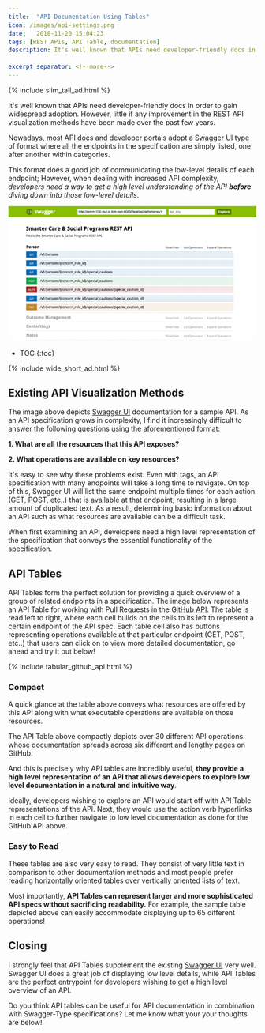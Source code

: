 ```yaml
--- 
title:  "API Documentation Using Tables"
icon: /images/api-settings.png
date:   2018-11-20 15:04:23
tags: [REST APIs, API Table, documentation]
description: It's well known that APIs need developer-friendly docs in order to gain widespread adoption. However, little if any improvement in the REST API visualization methods have been made over the past few years. Nowadays, most API docs and developer portals adopt a Swagger UI type of format where all the endpoints in the specification are simply listed, one after another within categories. This format does a good job of communicating the low-level details of each endpoint; However, when dealing with increased API complexity, developers need a way to get a high level understanding of the API **before** diving down into those low-level details.

excerpt_separator: <!--more-->
---
```

{% include slim_tall_ad.html %}

It's well known that APIs need developer-friendly docs in order to gain widespread adoption. However, little if any improvement in the REST API visualization methods have been made over the past few years. 

Nowadays, most API docs and developer portals adopt a [Swagger UI](http://petstore.swagger.io/) type of format where all the endpoints in the specification are simply listed, one after another within categories. 

This format does a good job of communicating the low-level details of each endpoint; However, when dealing with increased API complexity, *developers need a way to get a high level understanding of the API **before** diving down into those low-level details*.
<!--more--> 

![swagger example](/images/petstorev2.png)

* TOC
{:toc}


{% include wide_short_ad.html %}

## Existing API Visualization Methods

The image above depicts [Swagger UI](http://petstore.swagger.io/) documentation for a sample API. As an API specification grows in complexity, I find it increasingly difficult to answer the following questions using the aforementioned format:

**1. What are all the resources that this API exposes?**

**2. What operations are available on key resources?**

It's easy to see why these problems exist. Even with tags, an API specification with many endpoints will take a long time to
navigate. On top of this, Swagger UI will list the same endpoint multiple times for each action (GET, POST, etc..) that is available at that endpoint, resulting in a large amount of duplicated text. As a result, determining basic information about an API such as what resources are available can be a difficult task. 

When first examining an API, developers need a high level representation of the specification that conveys the essential functionality of the specification.

## API Tables

API Tables form the perfect solution for providing a quick overview of a group of related endpoints in a specification. The image below represents an API Table for working with Pull Requests in the [GitHub API](https://developer.github.com/v3/). The table is read left to right, where each cell builds on the cells to its left to represent a certain endpoint of the API spec. Each table cell also has buttons representing operations available at that particular endpoint (GET, POST, etc..) that users can click on to view more detailed documentation, go ahead and try it out below!

{% include tabular_github_api.html %}

### Compact
A quick glance at the table above conveys what resources are offered by this API along with what executable operations are available on those resources. 

The API Table above compactly depicts over 30 different API operations whose documentation spreads across six different and lengthy pages on GitHub. 

And this is precisely why API tables are incredibly useful, **they provide a high level representation of an API that allows developers to explore low level documentation in a natural and intuitive way**. 

Ideally, developers wishing to explore an API would start off with API Table representations of the API. Next, they would use the action verb hyperlinks in each cell to further navigate to low level documentation as done for the GitHub API above.

### Easy to Read
These tables are also very easy to read. They consist of very little text in comparison to other documentation methods and most people prefer reading horizontally oriented tables over vertically oriented lists of text. 

Most importantly, **API Tables can represent larger and more sophisticated API specs without sacrificing readability.** For example, the sample table depicted above can easily accommodate displaying up to 65 different operations!

## Closing

I strongly feel that API Tables supplement the existing [Swagger UI](http://petstore.swagger.io/) very well. Swagger UI does a great job of displaying low level details, while API Tables are the perfect entrypoint for developers wishing to get a high level 
overview of an API. 

Do you think API tables can be useful for API documentation in combination with Swagger-Type specifications?  Let me know what your your thoughts are below!
 
